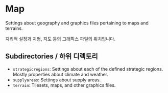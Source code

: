 # Map

Settings about geography and graphics files pertaining to maps and terrains.

지리적 설정과 지형, 지도 등의 그래픽스 파일의 위치입니다.

## Subdirectories / 하위 디렉토리

* `strategicregions`: Settings about each of the defined strategic regions. Mostly properties about climate and weather.
* `supplyareas`: Settings about supply areas.
* `terrain`: Tilesets, maps, and other graphics files.
